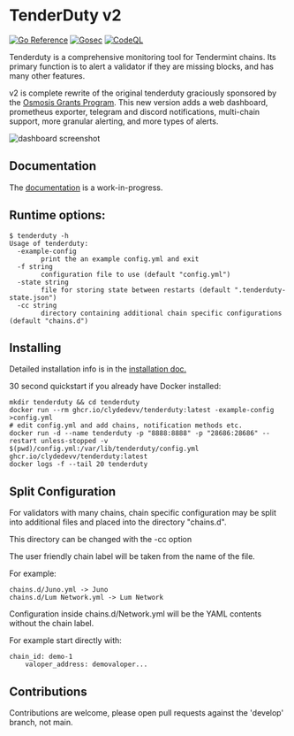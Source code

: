 # TenderDuty v2

[![Go Reference](https://pkg.go.dev/badge/github.com/blockpane/tenderduty.svg)](https://pkg.go.dev/github.com/blockpane/tenderduty)
[![Gosec](https://github.com/blockpane/tenderduty/workflows/Gosec/badge.svg)](https://github.com/blockpane/tenderduty/actions?query=workflow%3AGosec)
[![CodeQL](https://github.com/blockpane/tenderduty/workflows/CodeQL/badge.svg)](https://github.com/blockpane/tenderduty/actions?query=workflow%3ACodeQL)

Tenderduty is a comprehensive monitoring tool for Tendermint chains. Its primary function is to alert a validator if they are missing blocks, and has many other features.

v2 is complete rewrite of the original tenderduty graciously sponsored by the [Osmosis Grants Program](https://grants.osmosis.zone/). This new version adds a web dashboard, prometheus exporter, telegram and discord notifications, multi-chain support, more granular alerting, and more types of alerts.

![dashboard screenshot](docs/dash.png)

## Documentation

The [documentation](docs/README.md) is a work-in-progress.

## Runtime options:

```
$ tenderduty -h
Usage of tenderduty:
  -example-config
    	print the an example config.yml and exit
  -f string
    	configuration file to use (default "config.yml")
  -state string
    	file for storing state between restarts (default ".tenderduty-state.json")
  -cc string
    	directory containing additional chain specific configurations (default "chains.d")
```

## Installing

Detailed installation info is in the [installation doc.](docs/install.md)

30 second quickstart if you already have Docker installed:

```
mkdir tenderduty && cd tenderduty
docker run --rm ghcr.io/clydedevv/tenderduty:latest -example-config >config.yml
# edit config.yml and add chains, notification methods etc.
docker run -d --name tenderduty -p "8888:8888" -p "28686:28686" --restart unless-stopped -v $(pwd)/config.yml:/var/lib/tenderduty/config.yml ghcr.io/clydedevv/tenderduty:latest
docker logs -f --tail 20 tenderduty
```


## Split Configuration

For validators with many chains, chain specific configuration may be split into additional files and placed into the directory "chains.d".

This directory can be changed with the -cc option

The user friendly chain label will be taken from the name of the file.  

For example:

```
chains.d/Juno.yml -> Juno
chains.d/Lum Network.yml -> Lum Network
```

Configuration inside chains.d/Network.yml will be the YAML contents without the chain label.

For example start directly with:

```
chain_id: demo-1
    valoper_address: demovaloper...
```

## Contributions

Contributions are welcome, please open pull requests against the 'develop' branch, not main.


